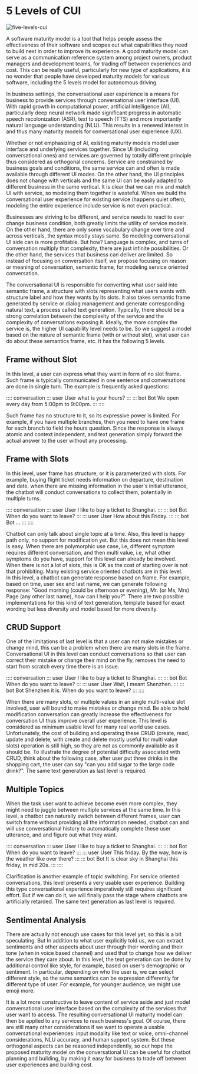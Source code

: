 # 5 Levels of CUI

![five-levels-cui](/images/guide/five_levels_cui.png)

A software maturity model is a tool that helps people assess the effectiveness of their software and scopes out what capabilities they need to build next in order to improve its experience. A good maturity model can serve as a communication reference system among project owners, product managers and development teams, for trading off between experiences and cost. This can be really useful, particularly for new type of applications, it is no wonder that people have developed maturity models for various software, including the 5 levels model for autonomous driving. 

In business settings, the conversational user experience is a means for business to provide services through conversational user interface (UI). With rapid growth in computational power, artificial intelligence (AI), particularly deep neural network made significant progress in automatic speech recolonization (ASR), text to speech (TTS) and more importantly natural language understanding (NLU). This results in a renewed interest in and thus many maturity models for conversational user experience (UX).

Whether or not emphasizing of AI, existing maturity models model user interface and underlying services together. Since UI (including conversational ones) and services are governed by totally different principle thus considered as orthogonal concerns. Service are constrained by business goals and conditions, the same service can and often is made available through different UI modes. On the other hand, the UI principles does not change with verticals and the same UI can be easily adapted to different business in the same vertical. It is clear that we can mix and match UI with service, so modeling them together is wasteful. When we build the conversational user experience for existing service (happens quiet often), modeling the entire experience include service is not even practical. 

Businesses are striving to be different, and service needs to react to ever change business condition, both greatly limits the utility of service models. On the other hand, there are only some vocabulary change over time and across verticals, the syntax mostly stays same. So modeling conversational UI side can is more profitable. But how? Language is complex, and turns of conversation multiply that complexity, there are just infinite possibilities. Or the other hand, the services that business can deliver are limited. So instead of focusing on conversation itself, we propose focusing on reason or meaning of conversation, semantic frame, for modeling service oriented conversation. 

The conversational UI is responsible for converting what user said into semantic frame, a structure with slots representing what users wants with structure label and how they wants by its slots. It also takes semantic frame generated by service or dialog management and generate corresponding natural text, a process called text generation. Typically, there should be a strong correlation between the complexity of the service and the complexity of conversations exposing it. Ideally, the more complex the service is, the higher UI capability level needs to be. So we suggest a model based on the nature of semantic frame (with or without slot), what user can do about these semantics frame, etc. It has the following 5 levels.

## Frame without Slot
In this level, a user can express what they want in form of no slot frame. Such frame is typically communicated in one sentence and conversations are done in single turn. The example is frequently asked questions:

:::: conversation
::: user User
what is your hours?
:::
::: bot Bot
We open every day from 5:00pm to 9:00pm.
:::
::::

Such frame has no structure to it, so its expressive power is limited. For example, if you have multiple branches, then you need to have one frame for each branch to field the hours question. Since the response is always atomic and context independent, and text generation simply forward the actual answer to the user without any processing.

## Frame with Slots
In this level, user frame has structure, or it is parameterized with slots. For example, buying flight ticket needs information on departure, destination and date. when there are missing information in the user's initial utterance, the chatbot will conduct conversations to collect them, potentially in multiple turns. 

:::: conversation
::: user User
I like to buy a ticket to Shanghai.
:::
::: bot Bot
When do you want to leave?
:::
::: user User
How about this Friday.
:::
::: bot Bot
...
:::
::::

Chatbot can only talk about single topic at a time. Also, this level is happy path only, no support for modification yet. But this does not mean this level is easy. When there are polymorphic use case, i.e, different symptom requires different conversation, and then multi value, i.e, what other symptoms do you have, support for this level can already be involved.  When there is not a lot of slots, this is OK as the cost of starting over is not that prohibiting. Many existing service oriented chatbots are in this level.  
In this level, a chatbot can generate response based on frame. For example, based on time, user sex and last name, we can generate following response: "Good morning (could be afternoon or evening), Mr. (or Ms, Mrs) Page (any other last name), how can I help you?". There are two possible implementations for this kind of text generation, template based for exact wording but less diversity and model based for more diversity.

## CRUD Support 
One of the limitations of last level is that a user can not make mistakes or change mind, this can be a problem when there are many slots in the frame. Conversational UI in this level can conduct conversations so that user can correct their mistake or change their mind on the fly, removes the need to start from scratch every time there is an issue.

:::: conversation
::: user User
I like to buy a ticket to Shanghai.
:::
::: bot Bot
When do you want to leave?
:::
::: user User
Wait, I meant Shenzhen.
:::
::: bot Bot
Shenzhen it is. When do you want to leave?
:::
::::

When there are many slots, or multiple values in an single multi-value slot involved, user will bound  to make mistakes or change mind. Be able to hold modification conversation can greatly increase the effectiveness for conversation UI thus improve overall user experience. This level is considered as minimum usable level for many real world use cases. Unfortunately, the cost of building and operating these CRUD (create, read, update and delete, with create and delete mostly useful for multi value slots) operation is still high, so they are not as commonly available as it should be. To illustrate the degree of potential difficulty associated with CRUD, think about the following case, after user put three drinks in the shopping cart, the user can say "can you add sugar to the large code drink?". The same text generation as last level is required.

##  Multiple Topics
When the task user want to achieve become even more complex, they might need to juggle between multiple services at the same time. In this level, a chatbot can naturally switch between different frames, user can switch frame without providing all the information needed, chatbot can and will use conversational history to automatically complete these user utterance, and and figure out what they want.

:::: conversation
::: user User
I like to buy a ticket to Shanghai.
:::
::: bot Bot
When do you want to leave?
:::
::: user User
This friday. By the way, how is the weather like over there?
:::
::: bot Bot
It is clear sky in Shanghai this friday, in mid 20s.
:::
::::

Clarification is another example of topic switching. For service oriented conversations, this level presents a very usable user experience. Building this type conversational experience imperatively still requires significant effort. But if we can do it, we will finally pass the stage where chatbots are artificially retarded. The same text generation as last level is required.

## Sentimental Analysis
There are actually not enough use cases for this level yet, so this is a bit speculating. But In addition to what user explicitly told us, we can extract sentiments and other aspects about user through their wording and their tone (when in voice based channel) and used that to change how we deliver the service they care about. In this level, the text generation can be done by additional control like style, for example, based on user's demographic or sentiment. In particular, depending on who the user is, we can select different style, so the same semantics can be expression differently for different type of user. For example, for younger audience, we might use emoji more. 

It is a lot more constructive to leave content of service aside and just model conversational user interface based on the complexity of the services that user want to access. The resulting conversational UI maturity model can then be applied to any services to reach business's goal. Of course, there are still many other considerations if we want to operate a usable conversational experiences: input modality like text or voice, omni-channel considerations, NLU accuracy, and human support system. But these orthogonal aspects can be reasoned independently, so our hope the proposed maturity model on the conversational UI can be useful for chatbot planning and building, by making it easy for business to trade off between user experiences and building cost.
